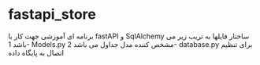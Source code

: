# fastapi_store
برنامه ای آموزشی جهت کار با fastAPI و SqlAlchemy
ساختار فایلها به تریب زیر می باشد 
1- Models.py 
مشخص کننده مدل جداول می باشد
2- database.py
برای تنظیم اتصال به پایگاه داده
